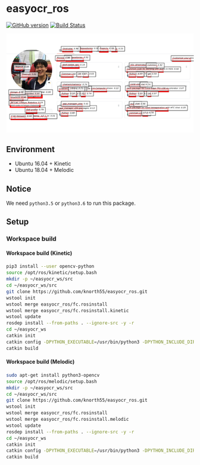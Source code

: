 # easyocr_ros
[![GitHub version](https://badge.fury.io/gh/knorth55%2Feasyocr_ros.svg)](https://badge.fury.io/gh/knorth55%2Feasyocr_ros)
[![Build Status](https://travis-ci.com/knorth55/easyocr_ros.svg?branch=master)](https://travis-ci.com/knorth55/easyocr_ros)

![sample](./.readme/sample.png)

## Environment

- Ubuntu 16.04 + Kinetic
- Ubuntu 18.04 + Melodic

## Notice

We need `python3.5` or `python3.6` to run this package.

## Setup

### Workspace build

#### Workspace build (Kinetic)

```bash
pip3 install --user opencv-python
source /opt/ros/kinetic/setup.bash
mkdir -p ~/easyocr_ws/src
cd ~/easyocr_ws/src
git clone https://github.com/knorth55/easyocr_ros.git
wstool init
wstool merge easyocr_ros/fc.rosinstall
wstool merge easyocr_ros/fc.rosinstall.kinetic
wstool update
rosdep install --from-paths . --ignore-src -y -r
cd ~/easyocr_ws
catkin init
catkin config -DPYTHON_EXECUTABLE=/usr/bin/python3 -DPYTHON_INCLUDE_DIR=/usr/include/python3.5m -DPYTHON_LIBRARY=/usr/lib/x86_64-linux-gnu/libpython3.5m.so
catkin build
```

#### Workspace build (Melodic)

```bash
sudo apt-get install python3-opencv
source /opt/ros/melodic/setup.bash
mkdir -p ~/easyocr_ws/src
cd ~/easyocr_ws/src
git clone https://github.com/knorth55/easyocr_ros.git
wstool init
wstool merge easyocr_ros/fc.rosinstall
wstool merge easyocr_ros/fc.rosinstall.melodic
wstool update
rosdep install --from-paths . --ignore-src -y -r
cd ~/easyocr_ws
catkin init
catkin config -DPYTHON_EXECUTABLE=/usr/bin/python3 -DPYTHON_INCLUDE_DIR=/usr/include/python3.6m -DPYTHON_LIBRARY=/usr/lib/x86_64-linux-gnu/libpython3.6m.so
catkin build
```

